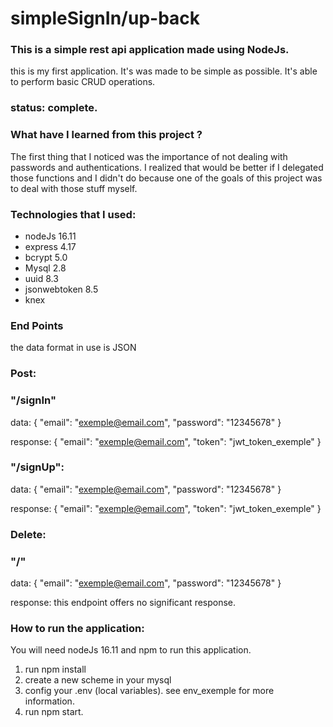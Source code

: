 # simpleSignIn/up-back

### This is a simple rest api application made using NodeJs.
this is my first application. It's was made to be simple as possible. It's able to perform basic CRUD operations. 

### status: complete.

### What have I learned from this project ?
The first thing that I noticed was the importance of not dealing with passwords and authentications. I realized that would be better if I delegated those functions and I didn't do because one of the goals of this project was to deal with those stuff myself.


### Technologies that I used:
 + nodeJs 16.11
 + express 4.17
 + bcrypt 5.0
 + Mysql 2.8
 + uuid 8.3
 + jsonwebtoken 8.5
 + knex 
 
 ### End Points
the data format in use is JSON

 ### Post: 
 
 ### "/signIn"
 
 data: {
   "email": "exemple@email.com",
   "password": "12345678" 
 }
 
 response: {
   "email": "exemple@email.com",
   "token": "jwt_token_exemple"
 }
 
 ### "/signUp": 
 
 data: {
   "email": "exemple@email.com",
   "password": "12345678" 
 }
 
 response: {
   "email": "exemple@email.com",
   "token": "jwt_token_exemple"
 }
 
 ### Delete: 
 
 ### "/"
 
data: {
   "email": "exemple@email.com",
   "password": "12345678" 
}
 
response: this endpoint offers no significant response.
 
 ### How to run the application:
 You will need  nodeJs 16.11 and npm to run this application.
 
 1) run npm install
 2) create a new scheme in your mysql
 3) config your .env (local variables). see env_exemple for more information.
 4) run npm start.
